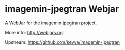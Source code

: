 imagemin-jpegtran Webjar
=========================

A WebJar for the imagemin-jpegtran project.

More info: http://webjars.org

Upstream: https://github.com/kevva/imagemin-jpegtran
